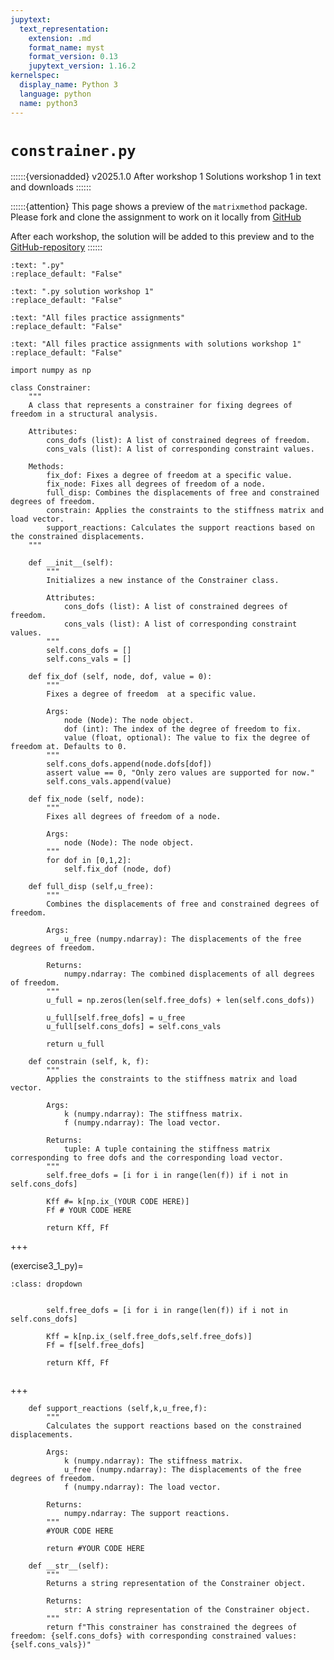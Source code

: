 ```yaml
---
jupytext:
  text_representation:
    extension: .md
    format_name: myst
    format_version: 0.13
    jupytext_version: 1.16.2
kernelspec:
  display_name: Python 3
  language: python
  name: python3
---
```


# `constrainer.py`

::::::{versionadded} v2025.1.0 After workshop 1
Solutions workshop 1 in text and downloads 
::::::

::::::{attention}
This page shows a preview of the `matrixmethod` package. Please fork and clone the assignment to work on it locally from [GitHub](https://github.com/CIEM5000-2025/practice-assignments)

After each workshop, the solution will be added to this preview and to the [GitHub-repository](https://github.com/CIEM5000-2025/practice-assignments)
::::::

```{custom_download_link} constrainer.py
:text: ".py"
:replace_default: "False"
```

```{custom_download_link} ./matrixmethod_solution/constrainer.py
:text: ".py solution workshop 1"
:replace_default: "False"
```

```{custom_download_link} https://github.com/CIEM5000-2025/practice-assignments
:text: "All files practice assignments"
:replace_default: "False"
```

```{custom_download_link} https://github.com/CIEM5000-2025/practice-assignments/tree/solution_workshop_1
:text: "All files practice assignments with solutions workshop 1"
:replace_default: "False"
```

```{code-cell} ipython3
import numpy as np
```

```{code-cell} ipython3
class Constrainer:
    """
    A class that represents a constrainer for fixing degrees of freedom in a structural analysis.

    Attributes:
        cons_dofs (list): A list of constrained degrees of freedom.
        cons_vals (list): A list of corresponding constraint values.

    Methods:
        fix_dof: Fixes a degree of freedom at a specific value.
        fix_node: Fixes all degrees of freedom of a node.
        full_disp: Combines the displacements of free and constrained degrees of freedom.
        constrain: Applies the constraints to the stiffness matrix and load vector.
        support_reactions: Calculates the support reactions based on the constrained displacements.
    """

    def __init__(self):
        """
        Initializes a new instance of the Constrainer class.

        Attributes:
            cons_dofs (list): A list of constrained degrees of freedom.
            cons_vals (list): A list of corresponding constraint values.  
        """
        self.cons_dofs = []
        self.cons_vals = []

    def fix_dof (self, node, dof, value = 0):
        """
        Fixes a degree of freedom  at a specific value.

        Args:
            node (Node): The node object.
            dof (int): The index of the degree of freedom to fix.
            value (float, optional): The value to fix the degree of freedom at. Defaults to 0.
        """
        self.cons_dofs.append(node.dofs[dof])
        assert value == 0, "Only zero values are supported for now."
        self.cons_vals.append(value)
 
    def fix_node (self, node):
        """
        Fixes all degrees of freedom of a node.

        Args:
            node (Node): The node object.
        """
        for dof in [0,1,2]:
            self.fix_dof (node, dof)    

    def full_disp (self,u_free):
        """
        Combines the displacements of free and constrained degrees of freedom.

        Args:
            u_free (numpy.ndarray): The displacements of the free degrees of freedom.

        Returns:
            numpy.ndarray: The combined displacements of all degrees of freedom.
        """
        u_full = np.zeros(len(self.free_dofs) + len(self.cons_dofs))
        
        u_full[self.free_dofs] = u_free
        u_full[self.cons_dofs] = self.cons_vals
        
        return u_full
    
    def constrain (self, k, f):
        """
        Applies the constraints to the stiffness matrix and load vector.

        Args:
            k (numpy.ndarray): The stiffness matrix.
            f (numpy.ndarray): The load vector.

        Returns:
            tuple: A tuple containing the stiffness matrix corresponding to free dofs and the corresponding load vector.
        """
        self.free_dofs = [i for i in range(len(f)) if i not in self.cons_dofs]
        
        Kff #= k[np.ix_(YOUR CODE HERE)]
        Ff # YOUR CODE HERE

        return Kff, Ff
```

+++

(exercise3_1_py)=
```{solution-start} exercise3.1
:class: dropdown
```

```{code-cell} ipython3

        self.free_dofs = [i for i in range(len(f)) if i not in self.cons_dofs]
        
        Kff = k[np.ix_(self.free_dofs,self.free_dofs)]
        Ff = f[self.free_dofs]

        return Kff, Ff

```

```{solution-end}
```

+++
        
```{code-cell} ipython3
    def support_reactions (self,k,u_free,f):       
        """
        Calculates the support reactions based on the constrained displacements.

        Args:
            k (numpy.ndarray): The stiffness matrix.
            u_free (numpy.ndarray): The displacements of the free degrees of freedom.
            f (numpy.ndarray): The load vector.

        Returns:
            numpy.ndarray: The support reactions.
        """
        #YOUR CODE HERE
        
        return #YOUR CODE HERE

    def __str__(self):
        """
        Returns a string representation of the Constrainer object.

        Returns:
            str: A string representation of the Constrainer object.
        """
        return f"This constrainer has constrained the degrees of freedom: {self.cons_dofs} with corresponding constrained values: {self.cons_vals})"
```
